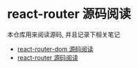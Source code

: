 # react-router 源码阅读

本仓库用来阅读源码, 并且记录下相关笔记

- [react-router-dom 源码阅读](./react-router-dom.md)
- [react-router 源码阅读](./react-router.md)
